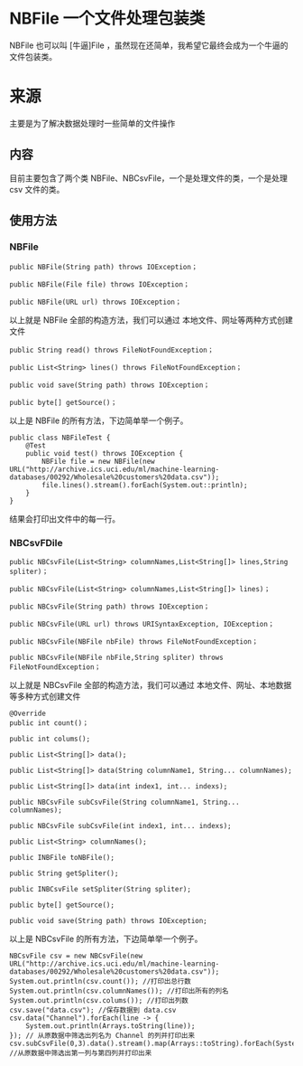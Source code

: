 # NBFile 一个文件处理包装类

NBFile 也可以叫 [牛逼]File ，虽然现在还简单，我希望它最终会成为一个牛逼的文件包装类。

# 来源

主要是为了解决数据处理时一些简单的文件操作

## 内容

目前主要包含了两个类 NBFile、NBCsvFile，一个是处理文件的类，一个是处理 csv 文件的类。

## 使用方法

### NBFile

```
public NBFile(String path) throws IOException；

public NBFile(File file) throws IOException；

public NBFile(URL url) throws IOException；
```

以上就是 NBFile 全部的构造方法，我们可以通过 本地文件、网址等两种方式创建文件

```
public String read() throws FileNotFoundException；

public List<String> lines() throws FileNotFoundException；

public void save(String path) throws IOException；

public byte[] getSource()；
```

以上是 NBFile 的所有方法，下边简单举一个例子。

```
public class NBFileTest {
    @Test
    public void test() throws IOException {
        NBFile file = new NBFile(new URL("http://archive.ics.uci.edu/ml/machine-learning-databases/00292/Wholesale%20customers%20data.csv"));
        file.lines().stream().forEach(System.out::println);
    }
}
```

结果会打印出文件中的每一行。

### NBCsvFDile

```
public NBCsvFile(List<String> columnNames,List<String[]> lines,String spliter)；

public NBCsvFile(List<String> columnNames,List<String[]> lines)；

public NBCsvFile(String path) throws IOException；

public NBCsvFile(URL url) throws URISyntaxException, IOException；

public NBCsvFile(NBFile nbFile) throws FileNotFoundException；

public NBCsvFile(NBFile nbFile,String spliter) throws FileNotFoundException；
```

以上就是 NBCsvFile 全部的构造方法，我们可以通过 本地文件、网址、本地数据等多种方式创建文件

```
@Override
public int count()；

public int colums();

public List<String[]> data();

public List<String[]> data(String columnName1, String... columnNames);

public List<String[]> data(int index1, int... indexs);

public NBCsvFile subCsvFile(String columnName1, String... columnNames);

public NBCsvFile subCsvFile(int index1, int... indexs);

public List<String> columnNames();

public INBFile toNBFile();

public String getSpliter();

public INBCsvFile setSpliter(String spliter);

public byte[] getSource();

public void save(String path) throws IOException;
```
以上是 NBCsvFile 的所有方法，下边简单举一个例子。

```
NBCsvFile csv = new NBCsvFile(new URL("http://archive.ics.uci.edu/ml/machine-learning-databases/00292/Wholesale%20customers%20data.csv"));
System.out.println(csv.count()); //打印出总行数
System.out.println(csv.columnNames()); //打印出所有的列名
System.out.println(csv.colums()); //打印出列数
csv.save("data.csv"); //保存数据到 data.csv
csv.data("Channel").forEach(line -> {
    System.out.println(Arrays.toString(line));
}); // 从原数据中筛选出列名为 Channel 的列并打印出来
csv.subCsvFile(0,3).data().stream().map(Arrays::toString).forEach(System.out::println);
//从原数据中筛选出第一列与第四列并打印出来
```



